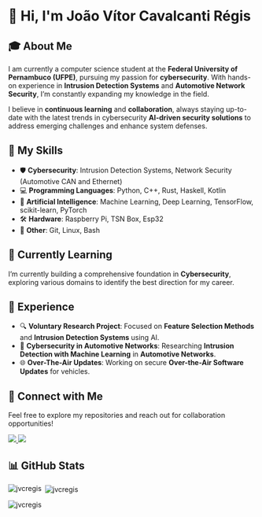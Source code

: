 # 👋 Hi, I'm João Vítor Cavalcanti Régis

<!-- ![Banner](https://github.com/Jvcregis/jvcregis/blob/main/banner.jpg) -->

## 🎓 About Me
I am currently a computer science student at the **Federal University of Pernambuco (UFPE)**, pursuing my passion for **cybersecurity**. With hands-on experience in **Intrusion Detection Systems** and **Automotive Network Security**, I’m constantly expanding my knowledge in the field.

I believe in **continuous learning** and **collaboration**, always staying up-to-date with the latest trends in cybersecurity **AI-driven security solutions** to address emerging challenges and enhance system defenses.

## 🔧 My Skills
- 🛡️ **Cybersecurity**: Intrusion Detection Systems, Network Security (Automotive CAN and Ethernet)
- 💻 **Programming Languages**: Python, C++, Rust, Haskell, Kotlin
- 🤖 **Artificial Intelligence**: Machine Learning, Deep Learning, TensorFlow, scikit-learn, PyTorch
- 🛠️ **Hardware**: Raspberry Pi, TSN Box, Esp32
- 🐧 **Other**: Git, Linux, Bash

## 🌱 Currently Learning
I’m currently building a comprehensive foundation in **Cybersecurity**, exploring various domains to identify the best direction for my career.

## 💼 Experience
- 🔍 **Voluntary Research Project**: Focused on **Feature Selection Methods** and **Intrusion Detection Systems** using AI.
- 🚗 **Cybersecurity in Automotive Networks**: Researching **Intrusion Detection with Machine Learning** in **Automotive Networks**.
- 🌐 **Over-The-Air Updates**: Working on secure **Over-the-Air Software Updates** for vehicles.

## 🔗 Connect with Me

Feel free to explore my repositories and reach out for collaboration opportunities!

<a href="http://www.linkedin.com/in/jo%C3%A3o-v%C3%ADtor-cavalcanti-r%C3%A9gis-0016322b9">
  <img src="https://img.shields.io/badge/LinkedIn-0077B5?style=for-the-badge&logo=linkedin&logoColor=white" />
</a>
<a href="http://lattes.cnpq.br/2344660536072855">
  <img src="https://img.shields.io/badge/Lattes-4682B4?style=for-the-badge&logoColor=white" />
</a>

## 📊 GitHub Stats

<p><img align="left" src="https://github-readme-stats.vercel.app/api/top-langs?username=jvcregis&show_icons=true&locale=en&layout=compact" alt="jvcregis" /></p>  
  
<p>&nbsp;<img align="center" src="https://github-readme-stats.vercel.app/api?username=jvcregis&show_icons=true&locale=en" alt="jvcregis" /></p>  
  
<p><img align="center" src="https://github-readme-streak-stats.herokuapp.com/?user=jvcregis&" alt="jvcregis" /></p>
